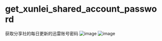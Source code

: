 # get_xunlei_shared_account_password
获取分享社的每日更新的迅雷账号密码
![image](http://maizhenying.cn/usr/uploads/2015/08/572274585.jpg)
![image](http://maizhenying.cn/usr/uploads/2015/08/708219572.jpg)
